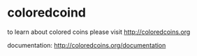 # coloredcoind


to learn about colored coins please visit http://coloredcoins.org

documentation: http://coloredcoins.org/documentation
